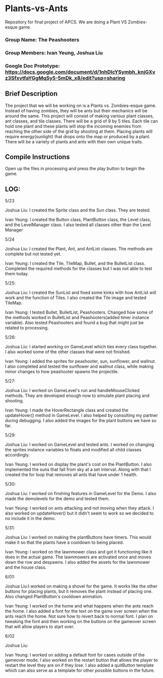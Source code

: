 # Plants-vs-Ants
Repository for final project of APCS. We are doing a Plant VS Zombies-esque game.

### **Group Name:**  The Peashooters
### **Group Members:** Ivan Yeung, Joshua Liu

### **Google Doc Prototype:** https://docs.google.com/document/d/1nhDlcYSymbh_knjGXvz3SfxvtfaYGgMqSy5-5mDk_x8/edit?usp=sharing

## **Brief Description**
The project that we will be working on is a Plants vs. Zombies-esque game. Instead of having zombies, they will be ants but their mechanics will be around the same. This project will consist of making various plant classes, ant classes, and tile classes. There will be a grid of 9 by 5 tiles. Each tile can hold one plant and these plants will stop the incoming enemies from reaching the other side of the grid by shooting at them. Placing plants will require energy(sunlight) that drops onto the map or produced by a plant. There will be a variety of plants and ants with their own unique traits.

## **Compile Instructions**
Open up the files in processing and press the play button to begin the game.

LOG:
---
5/23

Joshua Liu:
I created the Sprite class and the Sun class. They are tested.

Ivan Yeung:
I created the Button class, PlantButton class, the Level class, and the LevelManager class. I also tested all classes other than the Level Manager

5/24

Joshua Liu:
I created the Plant, Ant, and AntList classes. The methods are complete but not tested yet.

Ivan Yeung:
I created the Tile, TileMap, Bullet, and the BulletList class. Completed the required methods for the classes but I was not able to test them today.

5/25:

Joshua Liu: I created the SunList and fixed some kinks with how AntList will work and the function of Tiles. I also created the Tile image and tested TileMap.

Ivan Yeung: I tested Bullet, BulletList, Peashooters. Changed how some of the methods worked in BulletList and Peashooters(added timer instance variable). Also tested Peashooters and found a bug that might just be related to processing.

5/26:

Joshua Liu: I started working on GameLevel which ties every class together. I also worked some of the other classes that were not finished.

Ivan Yeung: I added the sprites for peashooter, sun, sunflower, and wallnut. I also completed and tested the sunflower and wallnut class, while making minor changes to how peashooter spawns the projectile.

5/27:

Joshua Liu: I worked on GameLevel's run and handleMouseClicked methods. They are developed enough now to simulate plant placing and shooting.

Ivan Yeung: I made the HoverRectangle class and created the updateHover() method in GameLevel. I also helped by consulting my partner during debugging. I also added the images for the plant buttons we have so far.

5/29:

Joshua Liu: I worked on GameLevel and tested ants. I worked on changing the sprites instance variables to floats and modified all child classes accordingly.

Ivan Yeung: I worked on display the plant's cost on the PlantButton. I also implemented the suns that fall from sky at a set interval. Along with that I created the for loop that removes all ants that have under 1 health.

5/30:

Joshua Liu: I worked on finshing features in GameLevel for the Demo. I also made the demolevels for the demo and tested them.

Ivan Yeung: I worked on ants attacking and not moving when they attack. I also worked on updateHover() but it didn't seem to work so we decided to no include it in the demo.

5/31:

Joshua Liu: I worked on making the plantButtons have timers. This would make it so that the plants have a cooldown to being placed.

Ivan Yeung: I worked on the lawnmower class and got it functioning like it does in the actual game. The lawnmowers are activated once and moves down the row and despawns. I also added the assets for the lawnmower and the house class.

6/01:

Joshua Liu:I worked on making a shovel for the game. It works like the other buttons for placing plants, but it removes the plant instead of placing one. Also changed PlantButton's cooldown animation.

Ivan Yeung: I worked on the home and what happens when the ants reach the home. I also added a font for the text on the game over screen when the ants reach the home. Not sure how to revert back to normal font. I plan on tweaking the font and then working on the buttons on the gameover screen that will allow players to start over.

6/02

Joshua Liu:

Ivan Yeung: I worked on adding a default font for cases outside of the gameover mode. I also worked on the restart button that allows the player to restart the level they are on if they lose. I also added a quitButton template which can also serve as a template for other possible buttons in the future.

